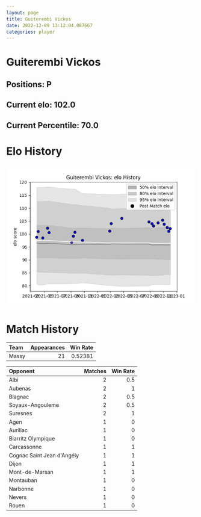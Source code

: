 ```yaml
---  
layout: page  
title: Guiterembi Vickos  
date: 2022-12-09 13:12:04.087667  
categories: player  
---
```

# Guiterembi Vickos

## Positions: P

## Current elo: 102.0

## Current Percentile: 70.0

# Elo History


![elo history](history_GuiterembiVickos.png)
# Match History


| Team   |   Appearances |   Win Rate |
|:-------|--------------:|-----------:|
| Massy  |            21 |    0.52381 |

| Opponent                   |   Matches |   Win Rate |
|:---------------------------|----------:|-----------:|
| Albi                       |         2 |        0.5 |
| Aubenas                    |         2 |        1   |
| Blagnac                    |         2 |        0.5 |
| Soyaux-Angouleme           |         2 |        0.5 |
| Suresnes                   |         2 |        1   |
| Agen                       |         1 |        0   |
| Aurillac                   |         1 |        0   |
| Biarritz Olympique         |         1 |        0   |
| Carcassonne                |         1 |        1   |
| Cognac Saint Jean d'Angély |         1 |        1   |
| Dijon                      |         1 |        1   |
| Mont-de-Marsan             |         1 |        1   |
| Montauban                  |         1 |        0   |
| Narbonne                   |         1 |        0   |
| Nevers                     |         1 |        0   |
| Rouen                      |         1 |        0   |